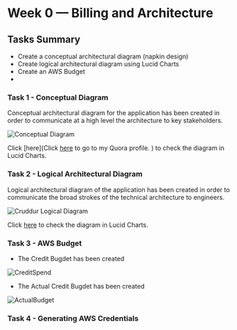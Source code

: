 # Week 0 — Billing and Architecture
## Tasks Summary
- Create a conceptual architectural diagram (napkin design)
- Create logical architectural diagram using Lucid Charts
-  Create an  AWS Budget 
-  


### Task 1 - Conceptual Diagram 
Conceptual architectural diagram for the application  has been created in order to communicate at a high level the architecture to key stakeholders.

![Conceptual  Diagram](https://user-images.githubusercontent.com/90655708/220411520-601f8fd9-e120-43ea-8ac1-5a42ea724bd5.png)

Click [here](Click [here](quora.com/profile/Ashish-Kulkarni-100) to go to my Quora profile. ) to check the diagram in Lucid Charts. 


### Task 2 - Logical Architectural Diagram
 Logical architectural diagram of the application has been created in order to communicate the broad strokes of the technical architecture to engineers.
 
 ![Cruddur Logical Diagram ](https://user-images.githubusercontent.com/90655708/220412001-1d875b16-874a-4007-8df8-5e6a0291b38a.png)
 
 Click [here](https://lucid.app/lucidchart/b375cd2a-6021-4e73-a66e-17ceb17469e9/edit?viewport_loc=68%2C115%2C2912%2C1128%2C0_0&invitationId=inv_34c3da9a-ad74-4cb3-9a83-555b10585642) to check the diagram in Lucid Charts. 
 
 
 ### Task 3 - AWS Budget
 - The Credit Bugdet has been created
 
![CreditSpend](https://user-images.githubusercontent.com/90655708/220436272-4f46bb20-d4a5-478e-9c9b-6b3879e78557.PNG)


- The Actual Credit Bugdet has been created

![ActualBudget](https://user-images.githubusercontent.com/90655708/220436393-491c1bf7-f456-451f-ab58-f6a5530b4ff4.PNG)

 ### Task 4 - Generating AWS Credentials 
 

